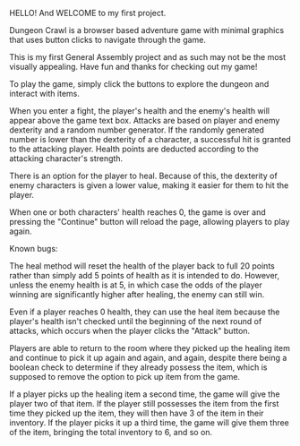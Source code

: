 HELLO! And WELCOME to my first project.
 
Dungeon Crawl is a browser based adventure game with minimal graphics that uses button clicks to navigate through the game.
 
This is my first General Assembly project and as such may not be the most visually appealing. Have fun and thanks for checking out my game!
 
To play the game, simply click the buttons to explore the dungeon and interact with items.
 
When you enter a fight, the player's health and the enemy's health will appear above the game text box. Attacks are based on player and enemy dexterity and a random number generator. If the randomly generated number is lower than the dexterity of a character, a successful hit is granted to the attacking player. Health points are deducted according to the attacking character's strength.
 
There is an option for the player to heal. Because of this, the dexterity of enemy characters is given a lower value, making it easier for them to hit the player.
 
When one or both characters' health reaches 0, the game is over and pressing the "Continue" button will reload the page, allowing players to play again.
 
Known bugs:
 
The heal method will reset the health of the player back to full 20 points rather than simply add 5 points of health as it is intended to do. However, unless the enemy health is at 5, in which case the odds of the player winning are significantly higher after healing, the enemy can still win.
 
Even if a player reaches 0 health, they can use the heal item because the player's health isn't checked until the beginning of the next round of attacks, which occurs when the player clicks the "Attack" button.
 
Players are able to return to the room where they picked up the healing item and continue to pick it up again and again, and again, despite there being a boolean check to determine if they already possess the item, which is supposed to remove the option to pick up item from the game.
 
If a player picks up the healing item a second time, the game will give the player two of that item. If the player still possesses the item from the first time they picked up the item, they will then have 3 of the item in their inventory. If the player picks it up a third time, the game will give them three of the item, bringing the total inventory to 6, and so on.

